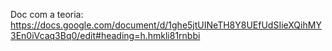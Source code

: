 Doc com a teoria: https://docs.google.com/document/d/1ghe5jtUINeTH8Y8UEfUdSIieXQihMY3En0iVcaq3Bq0/edit#heading=h.hmkli81rnbbi
